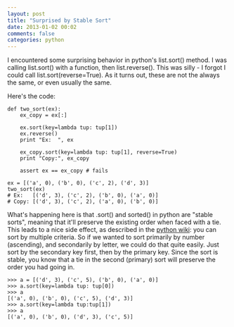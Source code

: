 ```yaml
---
layout: post
title: "Surprised by Stable Sort"
date: 2013-01-02 00:02
comments: false
categories: python
---
```


I encountered some surprising behavior in python's list.sort() method.  I was calling list.sort() with a function, then list.reverse().  This was silly - I forgot I could call list.sort(reverse=True).  As it turns out, these are not the always the same, or even usually the same.  

Here's the code:

```
def two_sort(ex):
    ex_copy = ex[:]
 
    ex.sort(key=lambda tup: tup[1])
    ex.reverse()
    print "Ex:  ", ex
 
    ex_copy.sort(key=lambda tup: tup[1], reverse=True)
    print "Copy:", ex_copy
 
    assert ex == ex_copy # fails
 
ex = [('a', 0), ('b', 0), ('c', 2), ('d', 3)]
two_sort(ex)
# Ex:   [('d', 3), ('c', 2), ('b', 0), ('a', 0)]
# Copy: [('d', 3), ('c', 2), ('a', 0), ('b', 0)]
```

What's happening here is that .sort() and sorted() in python are "stable sorts", meaning that it'll preserve the existing order when faced with a tie.  This leads to a nice side effect, as described in the [python wiki](http://wiki.python.org/moin/HowTo/Sorting/): you can sort by multiple criteria.  So if we wanted to sort primarily by number (ascending), and secondarily by letter, we could do that quite easily.  Just sort by the secondary key first, then by the primary key.  Since the sort is stable, you know that a tie in the second (primary) sort will preserve the order you had going in.  

```
>>> a = [('d', 3), ('c', 5), ('b', 0), ('a', 0)]
>>> a.sort(key=lambda tup: tup[0])
>>> a
[('a', 0), ('b', 0), ('c', 5), ('d', 3)]
>>> a.sort(key=lambda tup:tup[1])
>>> a
[('a', 0), ('b', 0), ('d', 3), ('c', 5)]
```